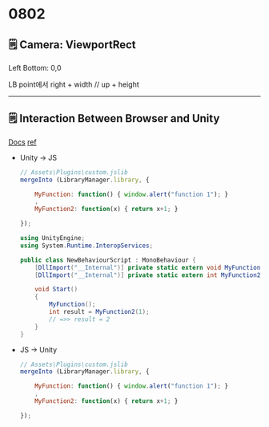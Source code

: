 # 0802

## 🗒️ Camera: ViewportRect

Left Bottom: 0,0

LB point에서 right + width // up + height

---

## 🗒️ Interaction Between Browser and Unity

[Docs](https://docs.unity3d.com/kr/2018.4/Manual/webgl-interactingwithbrowserscripting.html) [ref](https://mgtul.tistory.com/65)

- Unity → JS
    
    ```jsx
    // Assets\Plugins\custom.jslib
    mergeInto (LibraryManager.library, {
    
    	MyFunction: function() { window.alert("function 1"); }
    	,
    	MyFunction2: function(x) { return x+1; }
    
    });
    ```
    
    ```csharp
    using UnityEngine;
    using System.Runtime.InteropServices;
    
    public class NewBehaviourScript : MonoBehaviour {
    	[DllImport("__Internal")] private static extern void MyFunction();
    	[DllImport("__Internal")] private static extern int MyFunction2(int x);
    
    	void Start()
    	{
    		MyFunction();
    		int result = MyFunction2(1);
    		// =>> result = 2
    	}
    }
    ```
    

- JS → Unity
    
    ```jsx
    // Assets\Plugins\custom.jslib
    mergeInto (LibraryManager.library, {
    
    	MyFunction: function() { window.alert("function 1"); }
    	,
    	MyFunction2: function(x) { return x+1; }
    
    });
    ```